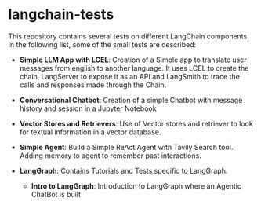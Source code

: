 # langchain-tests

This repository contains several tests on different LangChain components. In the following list, some of the small tests are described:

- **Simple LLM App with LCEL**: Creation of a Simple app to translate user messages from english to another language. It uses LCEL to create the chain, LangServer to expose it as an API and LangSmith to trace the calls and responses made through the Chain. 
- **Conversational Chatbot**: Creation of a simple Chatbot with message history and session in a Jupyter Notebook
- **Vector Stores and Retrievers**: Use of Vector stores and retriever to look for textual information in a vector database.
- **Simple Agent**: Build a Simple ReAct Agent with Tavily Search tool. Adding memory to agent to remember past interactions.


- **LangGraph**: Contains Tutorials and Tests specific to LangGraph.
    - **Intro to LangGraph**: Introduction to LangGraph where an Agentic ChatBot is built